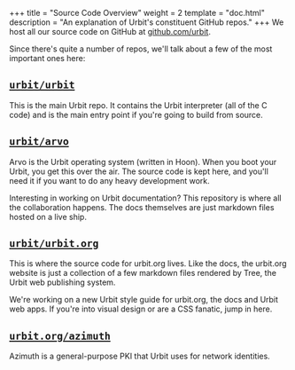+++
title = "Source Code Overview"
weight = 2
template = "doc.html"
description = "An explanation of Urbit's constituent GitHub repos."
+++
We host all our source code on GitHub at [github.com/urbit](https://github.com/urbit).

Since there's quite a number of repos, we'll talk about a few of the most
important ones here:

## [`urbit/urbit`](https://github.com/urbit/urbit)

This is the main Urbit repo. It contains the Urbit interpreter (all of the C code) and is the main entry point if you're going to build from source.

## [`urbit/arvo`](https://github.com/urbit/arvo)

Arvo is the Urbit operating system (written in Hoon). When you boot your Urbit, you get this over the air. The source code is kept here, and you'll need it if you want to do any heavy development work.

Interesting in working on Urbit documentation? This repository is where all the collaboration happens. The docs themselves are just markdown files hosted on a live ship.

## [`urbit/urbit.org`](https://github.com/urbit/urbit.org)

This is where the source code for urbit.org lives. Like the docs, the urbit.org website is just a collection of a few markdown files rendered by Tree, the Urbit web publishing system.

We're working on a new Urbit style guide for urbit.org, the docs and Urbit web apps. If you're into visual design or are a CSS fanatic, jump in here.

## [`urbit.org/azimuth`](https://github.com/urbit/azimuth)

Azimuth is a general-purpose PKI that Urbit uses for network identities.
